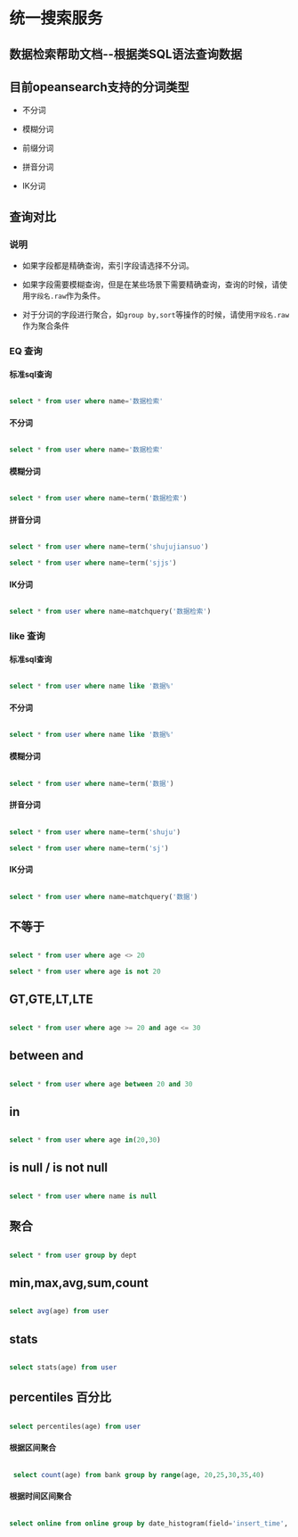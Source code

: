 # 统一搜索服务

## 数据检索帮助文档--根据类SQL语法查询数据 ##


## 目前opeansearch支持的分词类型

- 不分词

- 模糊分词

- 前缀分词

- 拼音分词

- IK分词



## 查询对比

### 说明

- 如果字段都是精确查询，索引字段请选择不分词。

- 如果字段需要模糊查询，但是在某些场景下需要精确查询，查询的时候，请使用`字段名.raw`作为条件。

- 对于分词的字段进行聚合，如`group by,sort`等操作的时候，请使用`字段名.raw`作为聚合条件



### EQ 查询

#### 标准sql查询

```sql

select * from user where name='数据检索'

```

#### 不分词

```sql

select * from user where name='数据检索'

```



#### 模糊分词

```sql

select * from user where name=term('数据检索')

```



#### 拼音分词

```sql

select * from user where name=term('shujujiansuo')

select * from user where name=term('sjjs')

```

#### IK分词

```sql

select * from user where name=matchquery('数据检索')

```



### like 查询

#### 标准sql查询

```sql

select * from user where name like '数据%'

```

#### 不分词

```sql

select * from user where name like '数据%'

```



#### 模糊分词

```sql

select * from user where name=term('数据')

```



#### 拼音分词

```sql

select * from user where name=term('shuju')

select * from user where name=term('sj')

```

#### IK分词

```sql

select * from user where name=matchquery('数据')

```



## 不等于

```sql

select * from user where age <> 20

select * from user where age is not 20

```



## GT,GTE,LT,LTE

```sql

select * from user where age >= 20 and age <= 30

```



## between and

```sql

select * from user where age between 20 and 30

```



## in

```sql

select * from user where age in(20,30)

```



## is null / is not null

```sql

select * from user where name is null

```





## 聚合

```sql

select * from user group by dept

```



## min,max,avg,sum,count

```sql

select avg(age) from user 

```

## stats

```sql

select stats(age) from user 

```



## percentiles 百分比

```sql

select percentiles(age) from user 

```



#### 根据区间聚合

```sql

 select count(age) from bank group by range(age, 20,25,30,35,40)

```



#### 根据时间区间聚合

```sql

select online from online group by date_histogram(field='insert_time','interval'='1d')

```
